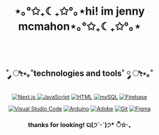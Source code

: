 <h1 align="center">⋆｡°✩₊☾₊✩°｡⋆hi! im jenny mcmahon⋆｡°✩₊☾₊✩°｡⋆</h1>
  <br><br>
</p>

<h2 align="center" >˚ ༘ ೀ⋆｡˚technologies and tools˚ ༘ ೀ⋆｡˚</h2>
<p align="center">
<a href="#"><img alt="Next.js" src="https://img.shields.io/badge/Next-918EF4?style=for-the-badge&logo=next.js&logoColor=white">
<a href="#"><img alt="JavaScript" src="https://img.shields.io/badge/JavaScript-918EF4.svg?logo=javascript&logoColor=white"></a>
<a href="#"><img alt="HTML" src="https://img.shields.io/badge/HTML-918EF4.svg?logo=html5&logoColor=white"></a>
<a href="#"><img alt="mySQL" src="https://img.shields.io/badge/mysql-918EF4.svg?style=for-the-badge&logo=mysql&logoColor=white"></a>
<a href="#"><img alt="Firebase" src="https://img.shields.io/badge/Firebase-918EF4?style=for-the-badge&logo=Firebase&logoColor=white"></a>

</p>
<p align="center">
<a href="#"><img alt="Visual Studio Code" src="https://img.shields.io/badge/Visual%20Studio%20Code-918EF4.svg?logo=visual-studio-code&logoColor=white"></a>
<a href="#"><img alt="Arduino" src="https://img.shields.io/badge/-Arduino-918EF4?logo=Arduino&logoColor=white"></a>
<a href="#"><img alt="Adobe" src="https://img.shields.io/badge/Adobe-918EF4.svg?logo=adobe&logoColor=white"></a>
<a href="#"><img alt="Git" src="https://img.shields.io/badge/Git-918EF4.svg?logo=git&logoColor=white"></a>
<a href="#"><img alt="Figma" src="https://img.shields.io/badge/figma-%23918EF4.svg?style=for-the-badge&logo=figma&logoColor=white"></a>

<br>
</p>
<h3 align="center">thanks for looking! ଘ(੭ˊᵕˋ)੭* ੈ✩‧₊</h3>
